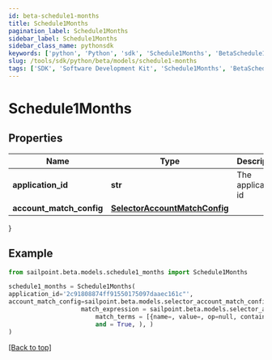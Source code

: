 ```yaml
---
id: beta-schedule1-months
title: Schedule1Months
pagination_label: Schedule1Months
sidebar_label: Schedule1Months
sidebar_class_name: pythonsdk
keywords: ['python', 'Python', 'sdk', 'Schedule1Months', 'BetaSchedule1Months'] 
slug: /tools/sdk/python/beta/models/schedule1-months
tags: ['SDK', 'Software Development Kit', 'Schedule1Months', 'BetaSchedule1Months']
---
```


# Schedule1Months


## Properties

Name | Type | Description | Notes
------------ | ------------- | ------------- | -------------
**application_id** | **str** | The application id | [optional] 
**account_match_config** | [**SelectorAccountMatchConfig**](selector-account-match-config) |  | [optional] 
}

## Example

```python
from sailpoint.beta.models.schedule1_months import Schedule1Months

schedule1_months = Schedule1Months(
application_id='2c91808874ff91550175097daaec161c"',
account_match_config=sailpoint.beta.models.selector_account_match_config.selector_accountMatchConfig(
                    match_expression = sailpoint.beta.models.selector_account_match_config_match_expression.selector_accountMatchConfig_matchExpression(
                        match_terms = [{name=, value=, op=null, container=true, and=false, children=[{name=businessCategory, value=Service, op=eq, container=false, and=false, children=null}]}], 
                        and = True, ), )
)

```
[[Back to top]](#) 

